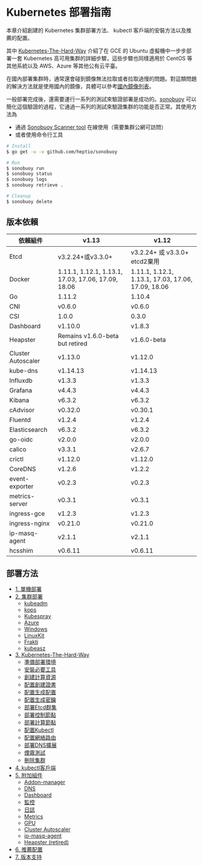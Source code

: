 # Kubernetes 部署指南

本章介紹創建的 Kubernetes 集群部署方法、 kubectl 客戶端的安裝方法以及推薦的配置。

其中 [Kubernetes-The-Hard-Way](kubernetes-the-hard-way/index.md) 介紹了在 GCE 的 Ubuntu 虛擬機中一步步部署一套 Kubernetes 高可用集群的詳細步驟，這些步驟也同樣適用於 CentOS 等其他系統以及 AWS、Azure 等其他公有云平臺。

在國內部署集群時，通常還會碰到鏡像無法拉取或者拉取過慢的問題。對這類問題的解決方法就是使用國內的鏡像，具體可以參考[國內鏡像列表](../appendix/mirrors.md)。

一般部署完成後，還需要運行一系列的測試來驗證部署是成功的。[sonobuoy](https://github.com/heptio/sonobuoy) 可以簡化這個驗證的過程，它通過一系列的測試來驗證集群的功能是否正常。其使用方法為

- 通過 [Sonobuoy Scanner tool](https://scanner.heptio.com/) 在線使用（需要集群公網可訪問）
- 或者使用命令行工具

```sh
# Install
$ go get -u -v github.com/heptio/sonobuoy

# Run
$ sonobuoy run
$ sonobuoy status
$ sonobuoy logs
$ sonobuoy retrieve .

# Cleanup
$ sonobuoy delete
```

## 版本依賴

| 依賴組件           | v1.13                                              | v1.12                                              |
| ------------------ | -------------------------------------------------- | -------------------------------------------------- |
| Etcd               | v3.2.24+或v3.3.0+                                  | v3.2.24+ 或 v3.3.0+ etcd2棄用                      |
| Docker             | 1.11.1, 1.12.1, 1.13.1, 17.03, 17.06, 17.09, 18.06 | 1.11.1, 1.12.1, 1.13.1, 17.03, 17.06, 17.09, 18.06 |
| Go                 | 1.11.2                                             | 1.10.4                                             |
| CNI                | v0.6.0                                             | v0.6.0                                             |
| CSI                | 1.0.0                                              | 0.3.0                                              |
| Dashboard          | v1.10.0                                            | v1.8.3                                             |
| Heapster           | Remains v1.6.0-beta but retired                    | v1.6.0-beta                                        |
| Cluster Autoscaler | v1.13.0                                            | v1.12.0                                            |
| kube-dns           | v1.14.13                                           | v1.14.13                                           |
| Influxdb           | v1.3.3                                             | v1.3.3                                             |
| Grafana            | v4.4.3                                             | v4.4.3                                             |
| Kibana             | v6.3.2                                             | v6.3.2                                             |
| cAdvisor           | v0.32.0                                            | v0.30.1                                            |
| Fluentd            | v1.2.4                                             | v1.2.4                                             |
| Elasticsearch      | v6.3.2                                             | v6.3.2                                             |
| go-oidc            | v2.0.0                                             | v2.0.0                                             |
| calico             | v3.3.1                                             | v2.6.7                                             |
| crictl             | v1.12.0                                            | v1.12.0                                            |
| CoreDNS            | v1.2.6                                             | v1.2.2                                             |
| event-exporter     | v0.2.3                                             | v0.2.3                                             |
| metrics-server     | v0.3.1                                             | v0.3.1                                             |
| ingress-gce        | v1.2.3                                             | v1.2.3                                             |
| ingress-nginx      | v0.21.0                                            | v0.21.0                                            |
| ip-masq-agent      | v2.1.1                                             | v2.1.1                                             |
| hcsshim            | v0.6.11                                            | v0.6.11                                            |

## 部署方法

- [1. 單機部署](single.md)
- [2. 集群部署](cluster.md)
  - [kubeadm](kubeadm.md)
  - [kops](kops.md)
  - [Kubespray](kubespray.md)
  - [Azure](azure.md)
  - [Windows](windows.md)
  - [LinuxKit](k8s-linuxkit.md)
  - [Frakti](frakti/index.md)
  - [kubeasz](https://github.com/gjmzj/kubeasz)
- [3. Kubernetes-The-Hard-Way](kubernetes-the-hard-way/index.md)
  - [準備部署環境](kubernetes-the-hard-way/01-prerequisites.md)
  - [安裝必要工具](kubernetes-the-hard-way/02-client-tools.md)
  - [創建計算資源](kubernetes-the-hard-way/03-compute-resources.md)
  - [配置創建證書](kubernetes-the-hard-way/04-certificate-authority.md)
  - [配置生成配置](kubernetes-the-hard-way/05-kubernetes-configuration-files.md)
  - [配置生成密鑰](kubernetes-the-hard-way/06-data-encryption-keys.md)
  - [部署Etcd群集](kubernetes-the-hard-way/07-bootstrapping-etcd.md)
  - [部署控制節點](kubernetes-the-hard-way/08-bootstrapping-kubernetes-controllers.md)
  - [部署計算節點](kubernetes-the-hard-way/09-bootstrapping-kubernetes-workers.md)
  - [配置Kubectl](kubernetes-the-hard-way/10-configuring-kubectl.md)
  - [配置網絡路由](kubernetes-the-hard-way/11-pod-network-routes.md)
  - [部署DNS擴展](kubernetes-the-hard-way/12-dns-addon.md)
  - [煙霧測試](kubernetes-the-hard-way/13-smoke-test.md)
  - [刪除集群](kubernetes-the-hard-way/14-cleanup.md)
- [4. kubectl客戶端](kubectl.md)
- [5. 附加組件](../addons/index.md)
  - [Addon-manager](../addons/addon-manager.md)
  - [DNS](../components/kube-dns.md)
  - [Dashboard](../addons/dashboard.md)
  - [監控](../addons/monitor.md)
  - [日誌](../addons/logging.md)
  - [Metrics](../addons/metrics.md)
  - [GPU](../practice/gpu.md)
  - [Cluster Autoscaler](../addons/cluster-autoscaler.md)
  - [ip-masq-agent](../addons/ip-masq-agent.md)
  - [Heapster (retired)](https://github.com/kubernetes-retired/heapster)
- [6. 推薦配置](kubernetes-configuration-best-practice.md)
- [7. 版本支持](upgrade.md)
